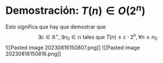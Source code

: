 # Demostración: $T(n)\in{O(2^n)}$
Esto significa que hay que demostrar que 
$$\exists{c}\in\mathbb{R}^+,\exists{n_0}\in\mathbb{n}\text{ tales que }T(n)\leq{c\cdot{2^n}},\forall{n\geq{n_0}}$$
![[Pasted image 20230816150807.png]]
![[Pasted image 20230816150816.png]]
